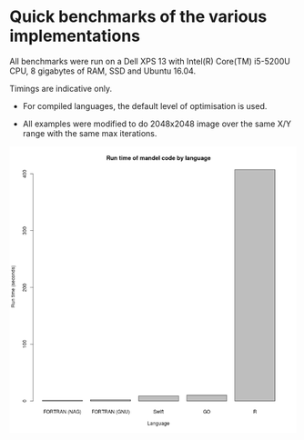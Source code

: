 Quick benchmarks of the various implementations
===============================================

All benchmarks were run on a Dell XPS 13 with Intel(R) Core(TM) i5-5200U CPU, 8 gigabytes of RAM, SSD and Ubuntu 16.04.

Timings are indicative only.  

* For compiled languages, the default level of optimisation is used.

* All examples were modified to do 2048x2048 image over the same X/Y range with the same max iterations.

![Timings](timing.png)